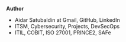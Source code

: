 **Author**
- Aidar Satubaldin at Gmail, GitHub, LinkedIn
- ITSM, Cybersecurity, Projects, DevSecOps
- ITIL, COBIT, ISO 27001, PRINCE2, SAFe
